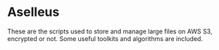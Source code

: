 # Aselleus
These are the scripts used to store and manage large files on AWS S3, encrypted or not. Some useful toolkits and algorithms are included.
